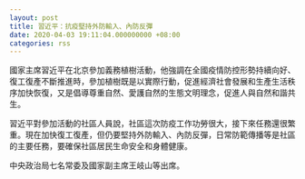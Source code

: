 ```yaml
---
layout: post
title: 習近平：抗疫堅持外防輸入、內防反彈
date: 2020-04-03 19:11:04.000000000 +08:00
categories: rss
---
```


國家主席習近平在北京參加義務植樹活動，他強調在全國疫情防控形勢持續向好、復工復產不斷推進時，參加植樹既是以實際行動，促進經濟社會發展和生產生活秩序加快恢復，又是倡導尊重自然、愛護自然的生態文明理念，促進人與自然和諧共生。

習近平對參加活動的社區人員說，社區這次防疫工作功勞很大，接下來任務還很繁重。現在加快復工復產，但仍要堅持外防輸入、內防反彈，日常防範傳播等是社區的主要任務，要確保社區居民生命安全和身體健康。

中央政治局七名常委及國家副主席王岐山等出席。
